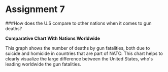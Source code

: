 # Assignment 7

###How does the U.S compare to other nations when it comes to gun deaths?

**Comparative Chart With Nations Worldwide**

This graph shows the number of deaths by gun fatalities, both due to suicide and homicide in countries that are part of NATO. This chart helps to clearly visualize the large difference between the United States, who's leading worldwide the gun fatalities. 
